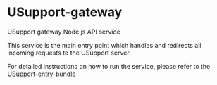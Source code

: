 # USupport-gateway

USupport gateway Node.js API service

This service is the main entry point which handles and redirects all incoming requests to the USupport server.

For detailed instructions on how to run the service, please refer to the [USupport-entry-bundle](https://github.com/UNICEFECAR/USupport-entry-bundle)
